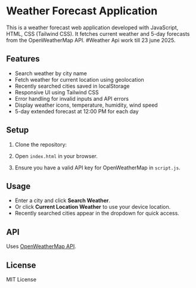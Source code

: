 # Weather Forecast Application

This is a weather forecast web application developed with JavaScript, HTML, CSS (Tailwind CSS). It fetches current weather and 5-day forecasts from the OpenWeatherMap API.
#Weather Api work till 23 june 2025.

## Features

- Search weather by city name
- Fetch weather for current location using geolocation
- Recently searched cities saved in localStorage
- Responsive UI using Tailwind CSS
- Error handling for invalid inputs and API errors
- Display weather icons, temperature, humidity, wind speed
- 5-day extended forecast at 12:00 PM for each day

## Setup

1. Clone the repository:


2. Open `index.html` in your browser.
3. Ensure you have a valid API key for OpenWeatherMap in `script.js`.

## Usage

- Enter a city and click **Search Weather**.
- Or click **Current Location Weather** to use your device location.
- Recently searched cities appear in the dropdown for quick access.

## API

Uses [OpenWeatherMap API](https://openweathermap.org/api).

## License

MIT License
